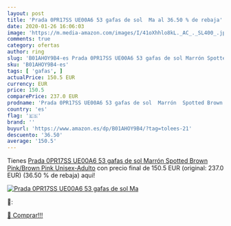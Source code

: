 ```yaml
---
layout: post
title: 'Prada 0PR17SS UE00A6 53 gafas de sol  Ma al 36.50 % de rebaja'
date: 2020-01-26 16:06:03
image: 'https://m.media-amazon.com/images/I/41oXhhlo8kL._AC_._SL400_.jpg'
comments: true
category: ofertas
author: ring
slug: 'B01AHOY9B4-es Prada 0PR17SS UE00A6 53 gafas de sol Marrón Spotted Brown...'
sku: 'B01AHOY9B4-es'
tags: [ 'gafas', ]
actualPrice: 150.5 EUR
currency: EUR
price: 150.5
comparePrice: 237.0 EUR
prodname: 'Prada 0PR17SS UE00A6 53 gafas de sol  Marrón  Spotted Brown Pink/Brown Pink   Unisex-Adulto'
country: 'es'
flag: '🇪🇸'
brand: ''
buyurl: 'https://www.amazon.es/dp/B01AHOY9B4/?tag=tolees-21'
descuento: '36.50'
average: '150.5'
---
```


Tienes [Prada 0PR17SS UE00A6 53 gafas de sol  Marrón  Spotted Brown Pink/Brown Pink   Unisex-Adulto](https://www.amazon.es/dp/B01AHOY9B4/?tag=tolees-21) con precio final de  150.5 EUR (original: 237.0 EUR) (36.50 %  de rebaja) aqui!

[![Prada 0PR17SS UE00A6 53 gafas de sol  Ma](https://m.media-amazon.com/images/I/41oXhhlo8kL._AC_._SL400_.jpg)](https://www.amazon.es/dp/B01AHOY9B4/?tag=tolees-21)

🔎:


[🛒 Comprar!!!](https://www.amazon.es/dp/B01AHOY9B4/?tag=tolees-21)
